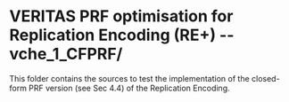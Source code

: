# VERITAS PRF optimisation for Replication Encoding (RE+) -- vche_1_CFPRF/

This folder contains the sources to test the implementation of the closed-form PRF version (see Sec 4.4) of the Replication Encoding.